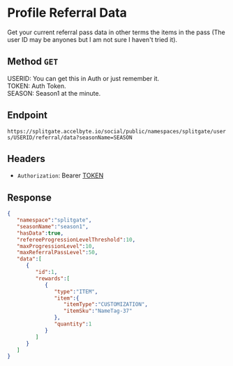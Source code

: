 # Profile Referral Data

Get your current referral pass data in other terms the items in the pass (The user ID may be anyones but I am not sure I haven't tried it).

## Method `GET`

USERID: You can get this in Auth or just remember it.  
TOKEN: Auth Token.   
SEASON: Season1 at the minute.   

## Endpoint

`https://splitgate.accelbyte.io/social/public/namespaces/splitgate/users/USERID/referral/data?seasonName=SEASON`

## Headers

- `Authorization`: Bearer [TOKEN](../Auth/Auth%20Token.md)

## Response 

```json
{
   "namespace":"splitgate",
   "seasonName":"season1",
   "hasData":true,
   "refereeProgressionLevelThreshold":10,
   "maxProgressionLevel":10,
   "maxReferralPassLevel":50,
   "data":[
      {
         "id":1,
         "rewards":[
            {
               "type":"ITEM",
               "item":{
                  "itemType":"CUSTOMIZATION",
                  "itemSku":"NameTag-37"
               },
               "quantity":1
            }
         ]
      }
   ]
}
```
